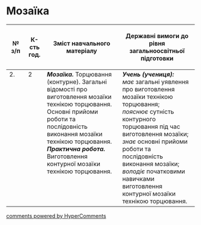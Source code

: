 <div id="hypercomments_widget" class="js-hypercomments-widget invisible"></div>

# Мозаїка

<table>
<thead>
  <tr>
    <th width="10%" align="center"><p>№ з/п</p></td>
    <th width="10%" align="center"><p>К-сть год.</p></td>
    <th width="40%" align="center"><p>Зміст навчального матеріалу</p></td>
    <th width="60%" align="center"><p>Державні вимоги до рівня загальноосвітньої підготовки</p></td>
  </tr>
</thead>
<tbody>
  <tr>
    <td width="10%" style="vertical-align:top !important;">
2.</td>
    <td width="10%" style="vertical-align:top !important;">
2</td>
    <td width="40%" style="vertical-align:top !important;">
<b><i>Мозаїка.</i></b>   Торцювання (контурне). Загальні відомості про виготовлення мозаїки технікою торцювання. Основні прийоми роботи та послідовність виконання мозаїки технікою торцювання. <br>
<b><i>Практична робота.</i></b> <br>
Виготовлення контурної мозаїки технікою торцювання.<br>
</td>
    <td width="60%" style="vertical-align:top !important;">
<i><b>Учень (учениця):</b></i><br>
<i>має</i> загальні уявлення про виготовлення мозаїки технікою торцювання;<br>
<i>пояснює</i> сутність контурного торцювання під час виготовлення мозаїки;<br>
<i>знає</i> основні прийоми роботи та послідовність виконання мозаїки;<br>
<i>володіє</i> початковими навичками виготовлення контурної мозаїки технікою торцювання.<br>
</td>
  </tr>
</tbody>
</table>

<div class="js-hypercomments-container">
<a href="http://hypercomments.com" class="hc-link" title="comments widget">comments powered by HyperComments</a>
</div>